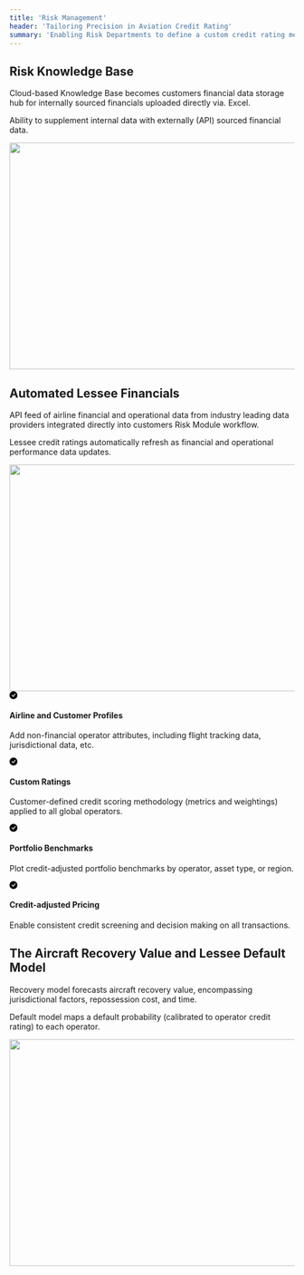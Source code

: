 ```yaml
---
title: 'Risk Management'
header: 'Tailoring Precision in Aviation Credit Rating'
summary: 'Enabling Risk Departments to define a custom credit rating methodology and apply scoring within the rigorous Aerlytix asset context'
---
```


<!-- Start marketing section -->
<article class="section__product section__spacing-3">
  <div class="container">
    <div class="row gx-lg-5 featurette">
      <div class="col-md-7">
        <h2 class="h1">Risk Knowledge Base</h2>
        <p class="display-7">Cloud-based Knowledge Base becomes customers financial data storage hub for internally sourced financials uploaded directly via. Excel.</p>
        <p class="display-7">Ability to supplement internal data with externally (API) sourced financial data.</p>
      </div>
      <div class="card col-md-5">
        <img src="https://placehold.co/600x400" width="600" height="400" />
      </div>
    </div>
  </div>
</article>

<article class="section__product section__spacing-3">
  <div class="container">
    <div class="row gx-lg-5 featurette">
      <div class="col-md-7">
        <h2 class="h1">Automated Lessee Financials</h2>
        <p class="display-7">API feed of airline financial and operational data from industry leading data providers integrated directly into customers Risk Module workflow.</p>
        <p class="display-7">Lessee credit ratings automatically refresh as financial and operational performance data updates.</p>
      </div>
      <div class="card col-md-5">
        <img src="https://placehold.co/600x400" width="600" height="400" />
      </div>
    </div>
  </div>
</article>

<article class="section__spacing-03 mt-5 mb-5 pt-5">
<div class="container">
<!-- <h2 class="h1">In addition...</h2> -->
<div class="row g-4 py-5 row-cols-1 row-cols-lg-4">
      <div class="feature col">
        <div class="feature-icon feature-icon--success">
          <svg class="icon__check--success" xmlns="http://www.w3.org/2000/svg" width="1em" height="1em" fill="inherit" viewBox="0 0 16 16">
  <path d="M16 8A8 8 0 1 1 0 8a8 8 0 0 1 16 0zm-3.97-3.03a.75.75 0 0 0-1.08.022L7.477 9.417 5.384 7.323a.75.75 0 0 0-1.06 1.06L6.97 11.03a.75.75 0 0 0 1.079-.02l3.992-4.99a.75.75 0 0 0-.01-1.05z"></path>
</svg>
        </div>
        <h4>Airline and Customer Profiles</h4>
        <p>Add non-financial operator attributes, including flight tracking data, jurisdictional data, etc.</p>
      </div>
      <div class="feature col">
        <div class="feature-icon feature-icon--success">
          <svg class="icon__check--success" xmlns="http://www.w3.org/2000/svg" width="1em" height="1em" fill="inherit" viewBox="0 0 16 16">
  <path d="M16 8A8 8 0 1 1 0 8a8 8 0 0 1 16 0zm-3.97-3.03a.75.75 0 0 0-1.08.022L7.477 9.417 5.384 7.323a.75.75 0 0 0-1.06 1.06L6.97 11.03a.75.75 0 0 0 1.079-.02l3.992-4.99a.75.75 0 0 0-.01-1.05z"></path>
</svg>
        </div>
        <h4>Custom Ratings</h4>
        <p>Customer-defined credit scoring methodology (metrics and weightings) applied to all global operators.</p>
      </div>
      <div class="feature col">
        <div class="feature-icon feature-icon--success">
          <svg class="icon__check--success" xmlns="http://www.w3.org/2000/svg" width="1em" height="1em" fill="inherit" viewBox="0 0 16 16">
  <path d="M16 8A8 8 0 1 1 0 8a8 8 0 0 1 16 0zm-3.97-3.03a.75.75 0 0 0-1.08.022L7.477 9.417 5.384 7.323a.75.75 0 0 0-1.06 1.06L6.97 11.03a.75.75 0 0 0 1.079-.02l3.992-4.99a.75.75 0 0 0-.01-1.05z"></path>
</svg>
        </div>
        <h4>Portfolio Benchmarks</h4>
        <p>Plot credit-adjusted portfolio benchmarks by operator, asset type, or region.</p>
      </div>
      <div class="feature col">
        <div class="feature-icon feature-icon--success">
          <svg class="icon__check--success" xmlns="http://www.w3.org/2000/svg" width="1em" height="1em" fill="inherit" viewBox="0 0 16 16">
  <path d="M16 8A8 8 0 1 1 0 8a8 8 0 0 1 16 0zm-3.97-3.03a.75.75 0 0 0-1.08.022L7.477 9.417 5.384 7.323a.75.75 0 0 0-1.06 1.06L6.97 11.03a.75.75 0 0 0 1.079-.02l3.992-4.99a.75.75 0 0 0-.01-1.05z"></path>
</svg>
        </div>
        <h4>Credit-adjusted Pricing</h4>
        <p>Enable consistent credit screening and decision making on all transactions​.</p>
      </div>
    </div>
</div>
</article>

<article class="section__product section__spacing-3">
  <div class="container">
    <div class="row gx-lg-5 featurette">
      <div class="col-md-7">
        <h2 class="h1">The Aircraft Recovery Value and Lessee Default Model​</h2>
        <p class="display-7">Recovery model forecasts aircraft recovery value, encompassing jurisdictional factors, repossession cost, and time​.</p>
        <p class="display-7">Default model maps a default probability (calibrated to operator credit rating) to each operator.</p>
      </div>
      <div class="card col-md-5">
        <img src="https://placehold.co/600x400" width="600" height="400" />
      </div>
    </div>
  </div>
</article>




